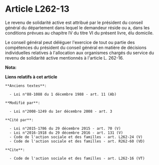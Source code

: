# Article L262-13

Le revenu de solidarité active est attribué par le président du conseil général du département dans lequel le demandeur
réside ou a, dans les conditions prévues au chapitre IV du titre VI du présent livre, élu domicile. 

Le conseil général peut déléguer l'exercice de tout ou partie des compétences du président du conseil général en matière de
décisions individuelles relatives à l'allocation aux organismes chargés du service du revenu de solidarité active mentionnés
à l'article L. 262-16.

**Nota:**



**Liens relatifs à cet article**

	**Anciens textes**:

	  - Loi n°88-1088 du 1 décembre 1988 - art. 11 (Ab)

	**Modifié par**:

	  - Loi n°2008-1249 du 1er décembre 2008 - art. 3

	**Cité par**:

	  - Loi n°2015-1786 du 29 décembre 2015 - art. 70 (V)
	  - Loi n°2016-1918 du 29 décembre 2016 - art. 131 (V)
	  - Code de l'action sociale et des familles - art. L262-24 (V)
	  - Code de l'action sociale et des familles - art. R262-60 (VD)

	**Cite**:

	  - Code de l'action sociale et des familles - art. L262-16 (VT)
